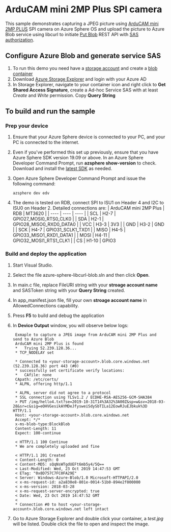 ﻿# ArduCAM mini 2MP Plus SPI camera 

This sample demonstrates capturing a JPEG picture using [ArduCAM mini 2MP PLUS]() SPI camera on Azure Sphere OS and upload the picture to Azure Blob service using libcurl to initiate [Put Blob](https://docs.microsoft.com/en-us/rest/api/storageservices/put-blob) REST API with [SAS authorization](https://docs.microsoft.com/en-us/rest/api/storageservices/delegate-access-with-shared-access-signature). 

## Configure Azure Blob and generate service SAS

1. To run this demo you need have a [storage account](https://docs.microsoft.com/en-us/azure/storage/common/storage-quickstart-create-account?tabs=azure-portal) and create a [blob container](https://docs.microsoft.com/en-us/azure/storage/blobs/storage-quickstart-blobs-portal)
2. Download [Azure Storage Explorer](https://azure.microsoft.com/en-us/features/storage-explorer/) and login with your Azure AD
3. In Storage Explorer, navigate to your container icon and right click to **Get Shared Access Signature**, create a Ad-hoc Service SAS with at least *Create* and *Write* permission. Copy **Query String**

## To build and run the sample

### Prep your device

1. Ensure that your Azure Sphere device is connected to your PC, and your PC is connected to the internet.
2. Even if you've performed this set up previously, ensure that you have Azure Sphere SDK version 19.09 or above. In an Azure Sphere Developer Command Prompt, run **azsphere show-version** to check. Download and install the [latest SDK](https://aka.ms/AzureSphereSDKDownload) as needed.
3. Open Azure Sphere Developer Command Prompt and issue the following command:

   ```
   azsphere dev edv
   ```
4. The demo is tested on RDB, connect SPI to ISU1 on Header 4 and I2C to ISU0 on Header 2. Detailed connections are:
    |  ArduCAM mini 2MP Plus | RDB  | MT3620 |
    |  ----  | ----  | ---- | 
    | SCL  | H2-7 | GPIO27_MOSI0_RTS0_CLK0 |
    | SDA  | H2-1 | GPIO28_MISO0_RXD0_DATA0 | 
    | VCC  | H3-3 | 3V3 |
    | GND  | H3-2 | GND |
    | SCK  | H4-7 | GPIO31_SCLK1_TXD1 |
    | MISO  | H4-5 | GPIO33_MISO1_RXD1_DATA1 |
    | MOSI  | H4-11 | GPIO32_MOSI1_RTS1_CLK1 |
    | CS  | H1-10 | GPIO3
  
### Build and deploy the application

1. Start Visual Studio.
2. Select the file azure-sphere-libcurl-blob.sln and then click **Open**. 
3. In main.c file, replace FileURI string with your **stroage account name** and SASToken string with your **Query String** created.
4. In app_manifest.json file, fill your own **stroage account name** in AllowedConnections capability. 
5. Press **F5** to build and debug the application
6. In **Device Output** window, you will observe below logs:
   
   ```
    Exmaple to capture a JPEG image from ArduCAM mini 2MP Plus and send to Azure Blob
    ArduCAM mini 2MP Plus is found
    *   Trying 52.239.128.36...
    * TCP_NODELAY set

    * Connected to <your-storage-account>.blob.core.windows.net (52.239.128.36) port 443 (#0)
    * successfully set certificate verify locations:
    *   CAfile: none
    CApath: /etc/certs/
    * ALPN, offering http/1.1

    * ALPN, server did not agree to a protocol
    * SSL connection using TLSv1.2 / ECDHE-RSA-AES256-GCM-SHA384
    > PUT /img/hello4.txt?se=2019-10-31T14%3A32%3A00Z&sp=w&sv=2018-03-28&sr=c&sig=eOHVGesikAYMDeJfysweiSdySbTILa12EowRJuEJbkuk%3D HTTP/1.1
    Host: <your-storage-account>.blob.core.windows.net
    Accept: */*
    x-ms-blob-type:BlockBlob
    Content-Length: 11
    Expect: 100-continue

    < HTTP/1.1 100 Continue
    * We are completely uploaded and fine

    < HTTP/1.1 201 Created
    < Content-Length: 0
    < Content-MD5: sQqNsWTgdUEFt6mb5y4/5Q==
    < Last-Modified: Wed, 23 Oct 2019 14:47:53 GMT
    < ETag: "0x8D757C7FC0FA29E"
    < Server: Windows-Azure-Blob/1.0 Microsoft-HTTPAPI/2.0
    < x-ms-request-id: a2a830e8-801e-0014-51b0-894e2f000000
    < x-ms-version: 2018-03-28
    < x-ms-request-server-encrypted: true
    < Date: Wed, 23 Oct 2019 14:47:52 GMT
    < 
    * Connection #0 to host <your-storage-account>.blob.core.windows.net left intact
   ```

7. Go to Azure Storage Explorer and double click your container, a *test.jpg* will be listed. Double click the file to open and inspect the image.